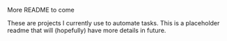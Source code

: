 More README to come

These are projects I currently use to automate tasks. This is a placeholder readme that will (hopefully) have more details in future.
